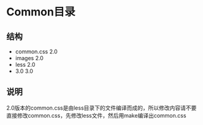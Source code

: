 Common目录
=============

结构
-------------
* common.css    2.0 
* images        2.0
* less          2.0
* 3\.0          3.0

说明
-------------
2.0版本的common.css是由less目录下的文件编译而成的，所以修改内容请不要直接修改common.css，先修改less文件，然后用make编译出common.css